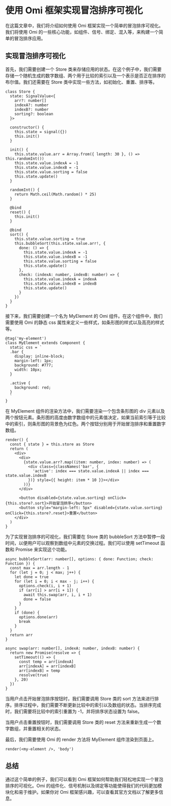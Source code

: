 # 使用 Omi 框架实现冒泡排序可视化

在这篇文章中，我们将介绍如何使用 Omi 框架实现一个简单的冒泡排序可视化。我们将使用 Omi 的一些核心功能，如组件、信号、绑定、混入等，来构建一个简单的冒泡排序应用。


## 实现冒泡排序可视化

首先，我们需要创建一个 Store 类来存储应用的状态。在这个例子中，我们需要存储一个随机生成的数字数组、两个用于比较的索引以及一个表示是否正在排序的布尔值。我们还需要在 Store 类中实现一些方法，如初始化、重置、排序等。

```tsx
class Store {
  state: SignalValue<{
    arr?: number[]
    indexA?: number
    indexB?: number
    sorting?: boolean
  }>

  constructor() {
    this.state = signal({})
    this.init()
  }

  init() {
    this.state.value.arr = Array.from({ length: 30 }, () => this.randomInt())
    this.state.value.indexA = -1
    this.state.value.indexB = -1
    this.state.value.sorting = false
    this.state.update()
  }

  randomInt() {
    return Math.ceil(Math.random() * 25)
  }

  @bind
  reset() {
    this.init()
  }

  @bind
  sort() {
    this.state.value.sorting = true
    this.bubbleSort(this.state.value.arr!, {
      done: () => {
        this.state.value.indexA = -1
        this.state.value.indexB = -1
        this.state.value.sorting = false
        this.state.update()
      },
      check: (indexA: number, indexB: number) => {
        this.state.value.indexA = indexA
        this.state.value.indexB = indexB
        this.state.update()
      }
    })
  }
}
```

接下来，我们需要创建一个名为 MyElement 的 Omi 组件。在这个组件中，我们需要使用 Omi 的静态 css 属性来定义一些样式，如条形图的样式以及高亮的样式等。

```tsx
@tag('my-element')
class MyElement extends Component {
  static css = `
  .bar {
    display: inline-block;
    margin-left: 1px;
    background: #777;
    width: 10px;
  }
  
  .active {
    background: red;
  }
  `
}
```

在 MyElement 组件的渲染方法中，我们需要渲染一个包含条形图的 div 元素以及两个按钮元素。条形图的高度由数字数组中的元素值决定，如果当前索引等于比较中的索引，则条形图的背景色为红色。两个按钮分别用于开始冒泡排序和重置数字数组。

```tsx
render() {
  const { state } = this.store as Store
  return (
    <div>
      <div>
        {state.value.arr?.map((item: number, index: number) => (
          <div class={classNames('bar', {
            'active': index === state.value.indexA || index === state.value.indexB
          })} style={{ height: item * 10 }}></div>
        ))}
      </div>

      <button disabled={state.value.sorting} onClick={this.store?.sort}>开始冒泡排序</button>
      <button style="margin-left: 5px" disabled={state.value.sorting} onClick={this.store?.reset}>重置</button>
    </div>
  )
}
```

为了实现冒泡排序的可视化，我们需要在 Store 类的 bubbleSort 方法中暂停一段时间，以便用户可以观察到数组中元素的交换过程。我们可以使用 setTimeout 函数和 Promise 来实现这个功能。


```tsx
async bubbleSort(arr: number[], options: { done: Function; check: Function }) {
  const max = arr.length - 1
  for (let j = 0; j < max; j++) {
    let done = true
    for (let i = 0; i < max - j; i++) {
      options.check(i, i + 1)
      if (arr[i] > arr[i + 1]) {
        await this.swap(arr, i, i + 1)
        done = false
      }
    }
    if (done) {
      options.done(arr)
      break
    }
  }
  return arr
}

async swap(arr: number[], indexA: number, indexB: number) {
  return new Promise(resolve => {
    setTimeout(() => {
      const temp = arr[indexA]
      arr[indexA] = arr[indexB]
      arr[indexB] = temp
      resolve(true)
    }, 20)
  })
}
```

当用户点击开始冒泡排序按钮时，我们需要调用 Store 类的 sort 方法来进行排序。排序过程中，我们需要不断更新比较中的索引以及数组的状态。当排序完成时，我们需要将比较中的索引重置为 -1，并将排序状态设置为 false。

当用户点击重置按钮时，我们需要调用 Store 类的 reset 方法来重新生成一个数字数组，并重置相关的状态。

最后，我们需要使用 Omi 的 render 方法将 MyElement 组件渲染到页面上。

```tsx
render(<my-element />, 'body')
```

## 总结

通过这个简单的例子，我们可以看到 Omi 框架如何帮助我们轻松地实现一个冒泡排序的可视化。Omi 的组件化、信号机制以及绑定等功能使得我们的代码更加模块化和易于维护。如果你对 Omi 框架感兴趣，可以查看其官方文档以了解更多信息。